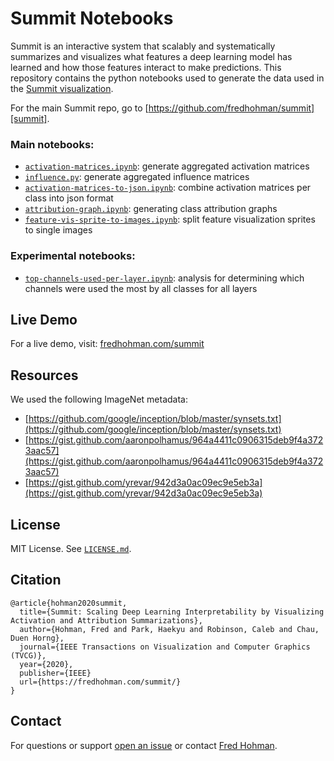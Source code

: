 # Summit Notebooks

Summit is an interactive system that scalably and systematically summarizes and visualizes what features a deep learning model has learned and how those features interact to make predictions.
This repository contains the python notebooks used to generate the data used in the [Summit visualization][summit].

For the main Summit repo, go to [https://github.com/fredhohman/summit][summit].


### Main notebooks:

* [`activation-matrices.ipynb`](activation-matrices.ipynb): generate aggregated activation matrices
* [`influence.py`](activation-matrices.ipynb): generate aggregated influence matrices
* [`activation-matrices-to-json.ipynb`](activation-matrices-to-json.ipynb): combine activation matrices per class into json format
* [`attribution-graph.ipynb`](dag.ipynb): generating class attribution graphs
* [`feature-vis-sprite-to-images.ipynb`](feature-vis-sprite-to-images.ipynb): split feature visualization sprites to single images

### Experimental notebooks:

* [`top-channels-used-per-layer.ipynb`](top-channels-used-per-layer.ipynb): analysis for determining which channels were used the most by all classes for all layers


## Live Demo

For a live demo, visit: [fredhohman.com/summit][demo]


## Resources

We used the following ImageNet metadata:

* [https://github.com/google/inception/blob/master/synsets.txt](https://github.com/google/inception/blob/master/synsets.txt)
* [https://gist.github.com/aaronpolhamus/964a4411c0906315deb9f4a3723aac57](https://gist.github.com/aaronpolhamus/964a4411c0906315deb9f4a3723aac57)
* [https://gist.github.com/yrevar/942d3a0ac09ec9e5eb3a](https://gist.github.com/yrevar/942d3a0ac09ec9e5eb3a)


## License

MIT License. See [`LICENSE.md`](LICENSE.md).


## Citation

```
@article{hohman2020summit,
  title={Summit: Scaling Deep Learning Interpretability by Visualizing Activation and Attribution Summarizations},
  author={Hohman, Fred and Park, Haekyu and Robinson, Caleb and Chau, Duen Horng},
  journal={IEEE Transactions on Visualization and Computer Graphics (TVCG)},
  year={2020},
  publisher={IEEE}
  url={https://fredhohman.com/summit/}
}
```


## Contact

For questions or support [open an issue][issues] or contact [Fred Hohman][fred].

[summit]: https://github.com/fredhohman/summit
[fred]: https://fredhohman.com
[demo]: https://fredhohman.com/summit/
[issues]: https://github.com/fredhohman/summit-notebooks/issues
